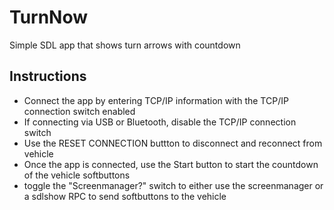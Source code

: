 # TurnNow
Simple SDL app that shows turn arrows with countdown

## Instructions
- Connect the app by entering TCP/IP information with the TCP/IP connection switch enabled
- If connecting via USB or Bluetooth, disable the TCP/IP connection switch
- Use the RESET CONNECTION buttton to disconnect and reconnect from vehicle
- Once the app is connected, use the Start button to start the countdown of the vehicle softbuttons
- toggle the "Screenmanager?" switch to either use the screenmanager or a sdlshow RPC to send softbuttons to the vehicle
